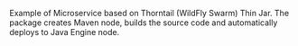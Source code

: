 Example of Microservice based on Thorntail (WildFly Swarm) Thin Jar. The package creates Maven node, builds the source code and automatically deploys to Java Engine node.
